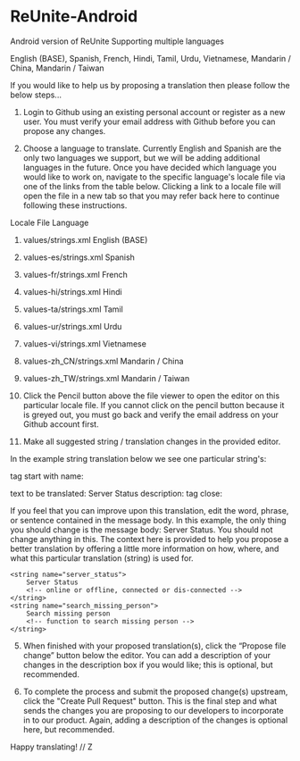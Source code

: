 # ReUnite-Android
Android version of ReUnite
Supporting multiple languages

English (BASE), Spanish, French, Hindi, Tamil, Urdu, Vietnamese, Mandarin / China, Mandarin / Taiwan

If you would like to help us by proposing a translation then please follow the below steps...

1. Login to Github using an existing personal account or register as a new user. You must verify your email address with Github before you can propose any changes.

2. Choose a language to translate. Currently English and Spanish are the only two languages we support, but we will be adding additional languages in the future. Once you have decided which language you would like to work on, navigate to the specific language's locale file via one of the links from the table below. Clicking a link to a locale file will open the file in a new tab so that you may refer back here to continue following these instructions.

Locale File	Language

1. values/strings.xml English (BASE)

2. values-es/strings.xml Spanish

3. values-fr/strings.xml French

4. values-hi/strings.xml Hindi

5. values-ta/strings.xml Tamil

6. values-ur/strings.xml Urdu

7. values-vi/strings.xml Vietnamese

8. values-zh_CN/strings.xml Mandarin / China

9. values-zh_TW/strings.xml Mandarin / Taiwan

3. Click the Pencil button above the file viewer to open the editor on this particular locale file. If you cannot click on the pencil button because it is greyed out, you must go back and verify the email address on your Github account first.

4. Make all suggested string / translation changes in the provided editor.

In the example string translation below we see one particular string's:

tag start with name: 

<string name="server_status">

text to be translated: Server Status
description: <!-- to display current server status: online or offline, connect or dis-connected -->
tag close: </string>

If you feel that you can improve upon this translation, edit the word, phrase, or sentence contained in the message body. In this example, the only thing you should change is the message body: Server Status. You should not change anything in this. The context here is provided to help you propose a better translation by offering a little more information on how, where, and what this particular translation (string) is used for.

    <string name="server_status">
        Server Status
        <!-- online or offline, connected or dis-connected -->
    </string>
    <string name="search_missing_person">
        Search missing person
        <!-- function to search missing person -->
    </string>

5. When finished with your proposed translation(s), click the “Propose file change” button below the editor. You can add a description of your changes in the description box if you would like; this is optional, but recommended.

6. To complete the process and submit the proposed change(s) upstream, click the "Create Pull Request" button. This is the final step and what sends the changes you are proposing to our developers to incorporate in to our product. Again, adding a description of the changes is optional here, but recommended.

Happy translating!
// Z
